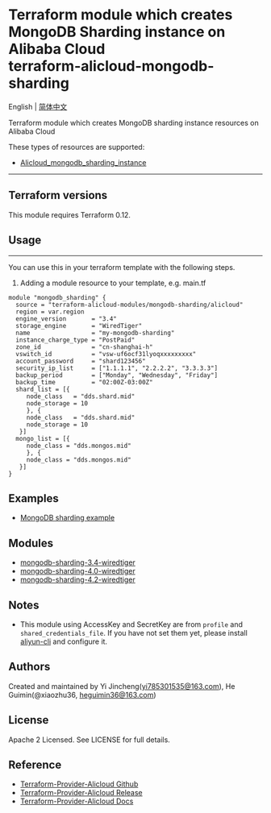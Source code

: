 Terraform module which creates MongoDB Sharding instance on Alibaba Cloud  
terraform-alicloud-mongodb-sharding
=====================================================================

English | [简体中文](https://github.com/terraform-alicloud-modules/terraform-alicloud-mongodb-sharding/blob/master/README-CN.md)

Terraform module which creates MongoDB sharding instance resources on Alibaba Cloud

These types of resources are supported:

* [Alicloud_mongodb_sharding_instance](https://www.terraform.io/docs/providers/alicloud/r/mongodb_sharding_instance.html)

----------------------

## Terraform versions

This module requires Terraform 0.12.

## Usage
-----
You can use this in your terraform template with the following steps.

1. Adding a module resource to your template, e.g. main.tf

```hcl
module "mongodb_sharding" {
  source = "terraform-alicloud-modules/mongodb-sharding/alicloud"
  region = var.region
  engine_version       = "3.4"
  storage_engine       = "WiredTiger"
  name                 = "my-mongodb-sharding"
  instance_charge_type = "PostPaid"
  zone_id              = "cn-shanghai-h"
  vswitch_id           = "vsw-uf6ocf31lyoqxxxxxxxxx"
  account_password     = "shard123456"
  security_ip_list     = ["1.1.1.1", "2.2.2.2", "3.3.3.3"]
  backup_period        = ["Monday", "Wednesday", "Friday"]
  backup_time          = "02:00Z-03:00Z"
  shard_list = [{
     node_class   = "dds.shard.mid"
     node_storage = 10
     }, {
     node_class   = "dds.shard.mid"
     node_storage = 10
   }]
  mongo_list = [{
     node_class = "dds.mongos.mid"
     }, {
     node_class = "dds.mongos.mid"
   }]
}
```

## Examples

* [MongoDB sharding example](https://github.com/terraform-alicloud-modules/terraform-alicloud-mongodb-sharding/tree/master/examples/mongodb-sharding)

## Modules

* [mongodb-sharding-3.4-wiredtiger](https://github.com/terraform-alicloud-mongodb-sharding/tree/mongodb/modules/mongodb-sharding-3.4-wiredtiger)
* [mongodb-sharding-4.0-wiredtiger](https://github.com/terraform-alicloud-mongodb-sharding/tree/mongodb/modules/mongodb-sharding-4.0-wiredtiger)
* [mongodb-sharding-4.2-wiredtiger](https://github.com/terraform-alicloud-mongodb-sharding/tree/mongodb/modules/mongodb-sharding-4.2-wiredtiger)

## Notes

* This module using AccessKey and SecretKey are from `profile` and `shared_credentials_file`.
If you have not set them yet, please install [aliyun-cli](https://github.com/aliyun/aliyun-cli#installation) and configure it.


Authors
---------
Created and maintained by Yi Jincheng(yi785301535@163.com), He Guimin(@xiaozhu36, heguimin36@163.com)

License
----
Apache 2 Licensed. See LICENSE for full details.

Reference
---------
* [Terraform-Provider-Alicloud Github](https://github.com/terraform-providers/terraform-provider-alicloud)
* [Terraform-Provider-Alicloud Release](https://releases.hashicorp.com/terraform-provider-alicloud/)
* [Terraform-Provider-Alicloud Docs](https://www.terraform.io/docs/providers/alicloud/index.html)
